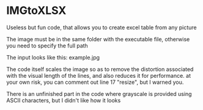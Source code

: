 # IMGtoXLSX
Useless but fun code, that allows you to create excel table from any picture

The image must be in the same folder with the executable file, otherwise you need to specify the full path

The input looks like this: example.jpg

The code itself scales the image so as to remove the distortion associated with the visual length of the lines, and also reduces it for performance. at your own risk, you can comment out line 17 "resize", but I warned you.

There is an unfinished part in the code where grayscale is provided using ASCII characters, but I didn't like how it looks
